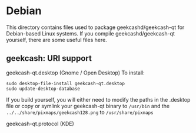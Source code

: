 
Debian
====================
This directory contains files used to package geekcashd/geekcash-qt
for Debian-based Linux systems. If you compile geekcashd/geekcash-qt yourself, there are some useful files here.

## geekcash: URI support ##


geekcash-qt.desktop  (Gnome / Open Desktop)
To install:

	sudo desktop-file-install geekcash-qt.desktop
	sudo update-desktop-database

If you build yourself, you will either need to modify the paths in
the .desktop file or copy or symlink your geekcash-qt binary to `/usr/bin`
and the `../../share/pixmaps/geekcash128.png` to `/usr/share/pixmaps`

geekcash-qt.protocol (KDE)

